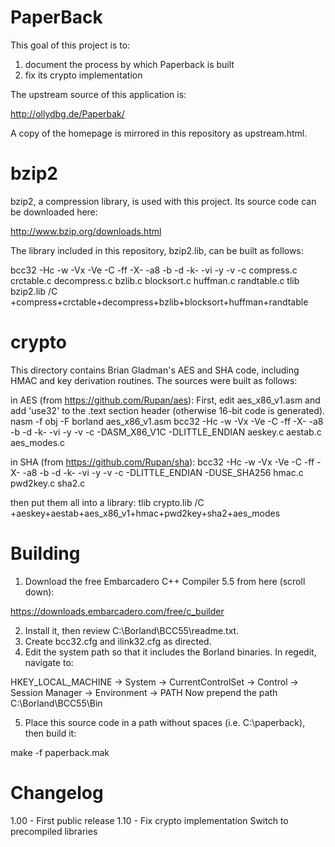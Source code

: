 PaperBack
===

This goal of this project is to:

1) document the process by which Paperback is built
2) fix its crypto implementation

The upstream source of this application is:

 http://ollydbg.de/Paperbak/

A copy of the homepage is mirrored in this repository as upstream.html.

bzip2
===
bzip2, a compression library, is used with this project.  Its source code can be downloaded here:

http://www.bzip.org/downloads.html

The library included in this repository, bzip2.lib, can be built as follows:

bcc32 -Hc -w -Vx -Ve -C -ff -X- -a8 -b -d -k- -vi -y -v -c compress.c crctable.c decompress.c bzlib.c blocksort.c huffman.c randtable.c
tlib bzip2.lib /C +compress+crctable+decompress+bzlib+blocksort+huffman+randtable

crypto
===

This directory contains Brian Gladman's AES and SHA code, including HMAC and key derivation routines.
The sources were built as follows:

in AES (from https://github.com/Rupan/aes):
First, edit aes_x86_v1.asm and add 'use32' to the .text section header (otherwise 16-bit code is generated).
nasm -f obj -F borland aes_x86_v1.asm
bcc32 -Hc -w -Vx -Ve -C -ff -X- -a8 -b -d -k- -vi -y -v -c -DASM_X86_V1C -DLITTLE_ENDIAN aeskey.c aestab.c aes_modes.c

in SHA (from https://github.com/Rupan/sha):
bcc32 -Hc -w -Vx -Ve -C -ff -X- -a8 -b -d -k- -vi -y -v -c -DLITTLE_ENDIAN -DUSE_SHA256 hmac.c pwd2key.c sha2.c

then put them all into a library:
tlib crypto.lib /C +aeskey+aestab+aes_x86_v1+hmac+pwd2key+sha2+aes_modes

Building
===

1) Download the free Embarcadero C++ Compiler 5.5 from here (scroll down):

https://downloads.embarcadero.com/free/c_builder

2) Install it, then review C:\Borland\BCC55\readme.txt.
3) Create bcc32.cfg and ilink32.cfg as directed.
4) Edit the system path so that it includes the Borland binaries.  In regedit, navigate to:

HKEY_LOCAL_MACHINE -> System -> CurrentControlSet -> Control -> Session Manager -> Environment -> PATH
Now prepend the path C:\Borland\BCC55\Bin

5) Place this source code in a path without spaces (i.e. C:\paperback), then build it:

make -f paperback.mak

Changelog
===

1.00 - First public release
1.10 - Fix crypto implementation
       Switch to precompiled libraries
